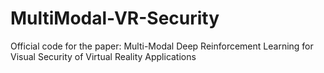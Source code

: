 # MultiModal-VR-Security
Official code for the paper: Multi-Modal Deep Reinforcement Learning for Visual Security of Virtual Reality Applications
